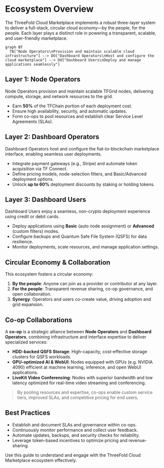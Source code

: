 # Ecosystem Overview

The ThreeFold Cloud Marketplace implements a robust three-layer system to deliver a full-stack, circular cloud economy—by the people, for the people. Each layer plays a distinct role in powering a transparent, scalable, and user-friendly marketplace.

```mermaid
graph BT
  TN["Node Operators\nProvision and maintain scalable cloud infrastructure"] --> DO["Dashboard Operators\nHost and configure the cloud marketplace"] --> DU["Dashboard Users\nDeploy and manage applications seamlessly"]
```

## Layer 1: Node Operators

Node Operators provision and maintain scalable TFGrid nodes, delivering compute, storage, and network resources to the grid.

- Earn **50%** of the TFChain portion of each deployment cost.
- Ensure high availability, security, and automatic updates.
- Form co-ops to pool resources and establish clear Service Level Agreements (SLAs).

## Layer 2: Dashboard Operators

Dashboard Operators host and configure the fiat-to-blockchain marketplace interface, enabling seamless user deployments.

- Integrate payment gateways (e.g., Stripe) and automate token acquisition via TF Connect.
- Define pricing models, node-selection filters, and Basic/Advanced deployment options.
- Unlock **up to 60%** deployment discounts by staking or holding tokens.

## Layer 3: Dashboard Users

Dashboard Users enjoy a seamless, non-crypto deployment experience using credit or debit cards.

- Deploy applications using **Basic** (auto node assignment) or **Advanced** (custom filters) modes.
- Configure backups and Quantum Safe File System (QSFS) for data resilience.
- Monitor deployments, scale resources, and manage application settings.

## Circular Economy & Collaboration

This ecosystem fosters a circular economy:

1. **By the people**: Anyone can join as a provider or contributor at any layer.
2. **For the people**: Transparent revenue sharing, co-op governance, and open collaboration.
3. **Synergy**: Operators and users co-create value, driving adoption and grid expansion.

## Co-op Collaborations

A **co-op** is a strategic alliance between **Node Operators** and **Dashboard Operators**, combining infrastructure and interface expertise to deliver specialized services:

- **HDD-backed QSFS Storage**: High-capacity, cost-effective storage clusters for QSFS workloads.
- **GPU-optimized AI & WebUI**: Nodes equipped with GPUs (e.g. NVIDIA 4090) efficient at machine learning, inference, and open WebUI applications.
- **LiveKit Video Conferencing**: Nodes with superior bandwidth and low latency optimized for real-time video streaming and conferencing.

> By pooling resources and expertise, co-ops enable custom service tiers, improved SLAs, and competitive pricing for end users.

## Best Practices

- Establish and document SLAs and governance within co-ops.
- Continuously monitor performance and collect user feedback.
- Automate updates, backups, and security checks for reliability.
- Leverage token-based incentives to optimize pricing and revenue-sharing.

Use this guide to understand and engage with the ThreeFold Cloud Marketplace ecosystem effectively.